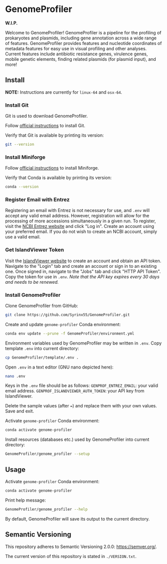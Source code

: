 # GenomeProfiler

**W.I.P.**

Welcome to GenomeProfiler! GenomeProfiler is a pipeline for the profiling of prokaryotes and plasmids, including gene annotation across a wide range of features. GenomeProfiler provides features and nucleotide coordinates of metadata features for easy use in visual profiling and other analyses. Current features include antibiotic resistance genes, virulence genes, mobile genetic elements, finding related plasmids (for plasmid input), and more!

## Install

**NOTE:** Instructions are currently for `linux-64` and `osx-64`.

### Install Git

Git is used to download GenomeProfiler.

Follow [official instructions](https://git-scm.com/downloads) to install Git.

Verify that Git is available by printing its version:
```bash
git --version
```

### Install Miniforge

Follow [official instructions](https://github.com/conda-forge/miniforge?tab=readme-ov-file#install) to install Miniforge.

Verify that Conda is available by printing its version:
```bash
conda --version
```

### Register Email with Entrez

Registering an email with Entrez is not necessary for use, and `.env` will accept any valid email address. However, registration will allow for the processing of more accessions simultaneously in a given run. To register, visit the [NCBI Entrez website](https://www.ncbi.nlm.nih.gov/search/) and click "Log in". Create an account using your preferred email. If you do not wish to create an NCBI account, simply use a valid email.

### Get IslandViewer Token

Visit the [IslandViewer website](https://www.pathogenomics.sfu.ca/islandviewer/) to create an account and obtain an API token. Navigate to the "Login" tab and create an account or sign in to an existing one. Once signed in, navigate to the "Jobs" tab and click "HTTP API Token". Copy the token for use in `.env`. *Note that the API key expires every 30 days and needs to be renewed.*

### Install GenomeProfiler

Clone GenomeProfiler from GitHub:
```bash
git clone https://github.com/Syrinx55/GenomeProfiler.git
```

Create and update `genome-profiler` Conda environment:
```bash
conda env update --prune -f GenomeProfiler/environment.yml
```

Environment variables used by GenomeProfiler may be written in `.env`.
Copy template `.env` into current directory:
```bash
cp GenomeProfiler/template/.env .
  ```

Open `.env` in a text editor (GNU nano depicted here):
```bash
nano .env
```

Keys in the `.env` file should be as follows: 
`GENPROF_ENTREZ_EMAIL`: your valid email address.
`GENPROF_ISLANDVIEWER_AUTH_TOKEN`: your API key from IslandViewer.

Delete the sample values (after `=`) and replace them with your own values. Save and exit.

Activate `genome-profiler` Conda environment:
```bash
conda activate genome-profiler
```

Install resources (databases etc.) used by GenomeProfiler into current directory:
```bash
GenomeProfiler/genome_profiler --setup
```

## Usage

Activate `genome-profiler` Conda environment:
```bash
conda activate genome-profiler
```

Print help message:
```bash
GenomeProfiler/genome_profiler --help
```

By default, GenomeProfiler will save its output to the current directory.

## Semantic Versioning

This repository adheres to Semantic Versioning 2.0.0: <https://semver.org/>.

The current version of this repository is stated in `./VERSION.txt`.
